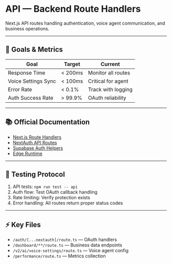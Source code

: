 # API — Backend Route Handlers

Next.js API routes handling authentication, voice agent communication, and business operations.

---

## 🎯 Goals & Metrics

| Goal | Target | Current |
|------|--------|---------|
| Response Time | < 200ms | Monitor all routes |
| Voice Settings Sync | < 100ms | Critical for agent |
| Error Rate | < 0.1% | Track with logging |
| Auth Success Rate | > 99.9% | OAuth reliability |

---

## 📚 Official Documentation

- [Next.js Route Handlers](https://nextjs.org/docs/app/api-reference/file-conventions/route)
- [NextAuth API Routes](https://next-auth.js.org/getting-started/rest-api)
- [Supabase Auth Helpers](https://supabase.com/docs/guides/auth/auth-helpers/nextjs)
- [Edge Runtime](https://nextjs.org/docs/app/building-your-application/rendering/edge-and-nodejs-runtimes)

---

## 🧪 Testing Protocol

1. API tests: `npm run test -- api`
2. Auth flow: Test OAuth callback handling
3. Rate limiting: Verify protection exists
4. Error handling: All routes return proper status codes

---

## ⚡ Key Files

- `/auth/[...nextauth]/route.ts` — OAuth handlers
- `/dashboard/**/route.ts` — Business data endpoints
- `/v2/ai/voice-settings/route.ts` — Voice agent config
- `/performance/route.ts` — Metrics collection